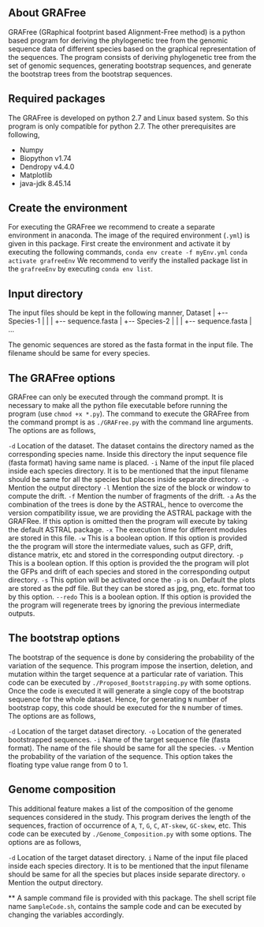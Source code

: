 ## About GRAFree

GRAFree (GRaphical footprint based Alignment-Free method) is a python based program for deriving the phylogenetic tree from the genomic sequence data of different species based on the graphical representation of the sequences. The program consists of deriving phylogenetic tree from the set of genomic sequences, generating bootstrap sequences, and generate the bootstrap trees from the bootstrap sequences.


## Required packages

The GRAFree is developed on python 2.7 and Linux based system. So this program is only compatible for python 2.7. The other prerequisites are following,
- Numpy
- Biopython v1.74
- Dendropy v4.4.0
- Matplotlib
- java-jdk 8.45.14


## Create the environment

For executing the GRAFree we recommend to create a separate environment in anaconda. The image of the required environment (`.yml`) is given in this package. First create the environment and activate it by executing the following commands,
`conda env create -f myEnv.yml`
`conda activate grafreeEnv`
We recommend to verify the installed package list in the `grafreeEnv` by executing `conda env list`.


## Input directory

The input files should be kept in the following manner,
	Dataset
	|
	+-- Species-1
	|   |
	|   +-- sequence.fasta
	|
	+-- Species-2
	|   |
	|   +-- sequence.fasta
	|
	...

The genomic sequences are stored as the fasta format in the input file. The filename should be same for every species.


## The GRAFree options

GRAFree can only be executed through the command prompt. It is necessary to make all the python file executable before running the program (use `chmod +x *.py`). The command to execute the GRAFree from the command prompt is as `./GRAFree.py` with the command line arguments. The options are as follows,

`-d`	Location of the dataset. The dataset contains the directory named as the corresponding species name. Inside this directory the input sequence file (fasta format) having same name is placed.
`-i`	Name of the input file placed inside each species directory. It is to be mentioned that the input filename should be same for all the species but places inside separate directory.
`-o`	Mention the output directory
`-l`	Mention the size of the block or window to compute the drift.
`-f`	Mention the number of fragments of the drift.
`-a`	As the combination of the trees is done by the ASTRAL, hence to overcome the version compatibility issue, we are providing the ASTRAL package with the GRAFRee. If this option is omitted then the program will execute by taking the default ASTRAL package.
`-x`	The execution time for different modules are stored in this file.
`-w`	This is a boolean option. If this option is provided the the program will store the intermediate values, such as GFP, drift, distance matrix, etc and stored in the corresponding output directory.
`-p`	This is a boolean option. If this option is provided the the program will plot the GFPs and drift of each species and stored in the corresponding output directory.
`-s`	This option will be activated once the `-p` is on. Default the plots are stored as the pdf file. But they can be stored as jpg, png, etc. format too by this option.
`--redo`	This is a boolean option. If this option is provided the the program will regenerate trees by ignoring the previous intermediate outputs.


## The bootstrap options

The bootstrap of the sequence is done by considering the probability of the variation of the sequence. This program impose the insertion, deletion, and mutation within the target sequence at a particular rate of variation. This code can be executed by `./Proposed_Bootstrapping.py` with some options. Once the code is executed it will generate a single copy of the bootstrap sequence for the whole dataset. Hence, for generating `N` number of bootstrap copy, this code should be executed for the `N` number of times. The options are as follows,

`-d`	Location of the target dataset directory.
`-o`	Location of the generated bootstrapped sequences.
`-i`	Name of the target sequence file (fasta format). The name of the file should be same for all the species.
`-v`	Mention the probability of the variation of the sequence. This option takes the floating type value range from 0 to 1.


## Genome composition

This additional feature makes a list of the composition of the genome sequences considered in the study. This program derives the length of the sequences, fraction of occurrence of `A`, `T`, `G`, `C`, `AT-skew`, `GC-skew`, etc. This code can be executed by `./Genome_Composition.py` with some options. The options are as follows,

`-d`	Location of the target dataset directory.
`i`	Name of the input file placed inside each species directory. It is to be mentioned that the input filename should be same for all the species but places inside separate directory.
`o`	Mention the output directory.

** A sample command file is provided with this package. The shell script file name `SampleCode.sh`, contains the sample code and can be executed by changing the variables accordingly. 








